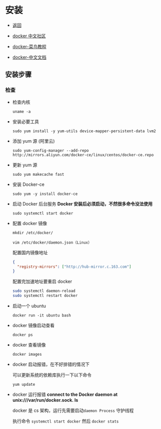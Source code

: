 # 安装

- [返回](./README.md)

- [docker 中文社区](http://www.docker.org.cn/)

- [docker-菜鸟教程](http://www.runoob.com/docker/docker-tutorial.html)

- [docker-中文文档](http://www.dockerinfo.net/document)

## 安装步骤

### 检查

- 检查内核

  `uname -a`

- 安装必要工具

  `sudo yum install -y yum-utils device-mapper-persistent-data lvm2`

- 添加 yum 源 (阿里云)

  `sudo yum-config-manager --add-repo http://mirrors.aliyun.com/docker-ce/linux/centos/docker-ce.repo`

- 更新 yum 源

  `sudo yum makecache fast`

- 安装 Docker-ce

  `sudo yum -y install docker-ce`

- 启动 Docker 后台服务
  **Docker 安装后必须启动，不然很多命令没法使用**

  `sudo systemctl start docker`

- 配置 docker 镜像

  `mkdir /etc/docker/`

  `vim /etc/docker/daemon.json（Linux）`

  配置国内镜像地址

  ```json
  {
    "registry-mirrors": ["http://hub-mirror.c.163.com"]
  }
  ```

  配置完加速地址要重启 docker

  ```sh
  sudo systemctl daemon-reload
  sudo systemctl restart docker
  ```

- 启动一个 ubuntu

  `docker run -it ubuntu bash`

- docker 镜像启动查看

  `docker ps`

- docker 查看镜像

  `docker images`

- docker 启动报错，在不好排错的情况下

  可以更新系统的依赖库执行一下以下命令

  `yum update`

- docker 运行报错 **connect to the Docker daemon at unix:///var/run/docker.sock. Is**

  docker 是 cs 架构，运行先需要启动`daemon Process` 守护线程

  执行命令 `systemctl start docker` 然后 `docker stats`
